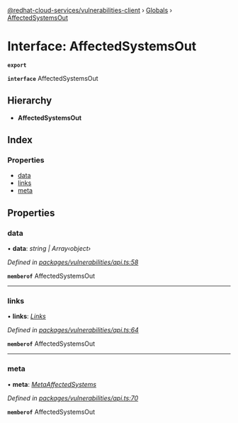 [@redhat-cloud-services/vulnerabilities-client](../README.md) › [Globals](../globals.md) › [AffectedSystemsOut](affectedsystemsout.md)

# Interface: AffectedSystemsOut

**`export`** 

**`interface`** AffectedSystemsOut

## Hierarchy

* **AffectedSystemsOut**

## Index

### Properties

* [data](affectedsystemsout.md#data)
* [links](affectedsystemsout.md#links)
* [meta](affectedsystemsout.md#meta)

## Properties

###  data

• **data**: *string | Array‹object›*

*Defined in [packages/vulnerabilities/api.ts:58](https://github.com/leSamo/javascript-clients/blob/master/packages/vulnerabilities/api.ts#L58)*

**`memberof`** AffectedSystemsOut

___

###  links

• **links**: *[Links](links.md)*

*Defined in [packages/vulnerabilities/api.ts:64](https://github.com/leSamo/javascript-clients/blob/master/packages/vulnerabilities/api.ts#L64)*

**`memberof`** AffectedSystemsOut

___

###  meta

• **meta**: *[MetaAffectedSystems](metaaffectedsystems.md)*

*Defined in [packages/vulnerabilities/api.ts:70](https://github.com/leSamo/javascript-clients/blob/master/packages/vulnerabilities/api.ts#L70)*

**`memberof`** AffectedSystemsOut
